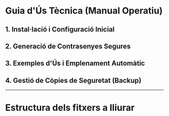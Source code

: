 # Guia d'Ús Tècnica (Manual Operatiu)

## 1. Instal·lació i Configuració Inicial



## 2. Generació de Contrasenyes Segures



## 3. Exemples d'Ús i Emplenament Automàtic



## 4. Gestió de Còpies de Seguretat (Backup)



---

# Estructura dels fitxers a lliurar

